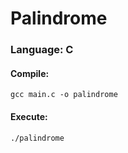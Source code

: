 # Palindrome

### Language: C

#### Compile:
```
gcc main.c -o palindrome
```

#### Execute:
```
./palindrome
```
